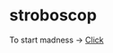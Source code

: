# stroboscop
To start madness -> [Click](https://rawgit.com/meta1-heart/stroboscop/master/index.html)

